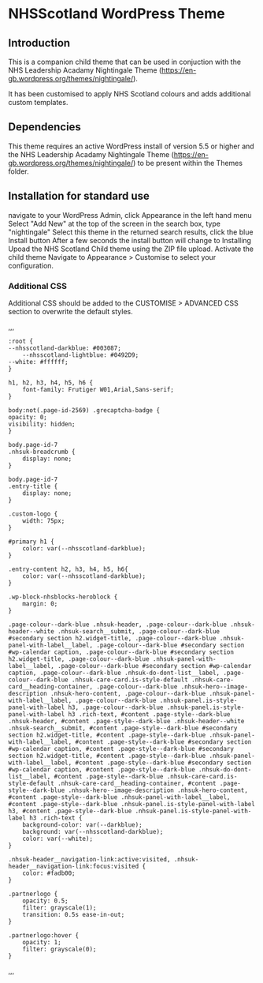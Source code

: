 # NHSScotland WordPress Theme

## Introduction
This is a companion child theme that can be used in conjuction with the NHS Leadership Acadamy Nightingale Theme (https://en-gb.wordpress.org/themes/nightingale/).

It has been customised to apply NHS Scotland colours and adds additional custom templates.

## Dependencies
This theme requires an active WordPress install of version 5.5 or higher and the NHS Leadership Acadamy Nightingale Theme (https://en-gb.wordpress.org/themes/nightingale/) to be present within the Themes folder.

## Installation for standard use
navigate to your WordPress Admin, click Appearance in the left hand menu
Select "Add New" at the top of the screen
in the search box, type "nightingale"
Select this theme in the returned search results, click the blue Install button
After a few seconds the install button will change to Installing
Upoad the NHS Scotland Child theme using the ZIP file upload.
Activate the child theme
Navigate to Appearance > Customise to select your configuration.

### Additional CSS

Additional CSS should be added to the CUSTOMISE > ADVANCED CSS section to overwrite the default styles.

,,,

    :root {
    --nhsscotland-darkblue: #003087;
        --nhsscotland-lightblue: #0492D9;
    --white: #ffffff;
    }

    h1, h2, h3, h4, h5, h6 {
        font-family: Frutiger W01,Arial,Sans-serif;
    }

    body:not(.page-id-2569) .grecaptcha-badge {
    opacity: 0;
    visibility: hidden;
    }

    body.page-id-7
    .nhsuk-breadcrumb {
        display: none;
    }

    body.page-id-7
    .entry-title {
        display: none;
    }

    .custom-logo {
        width: 75px;
    }

    #primary h1 {
        color: var(--nhsscotland-darkblue);
    }

    .entry-content h2, h3, h4, h5, h6{
        color: var(--nhsscotland-darkblue);
    }

    .wp-block-nhsblocks-heroblock {
        margin: 0;
    }

    .page-colour--dark-blue .nhsuk-header, .page-colour--dark-blue .nhsuk-header--white .nhsuk-search__submit, .page-colour--dark-blue #secondary section h2.widget-title, .page-colour--dark-blue .nhsuk-panel-with-label__label, .page-colour--dark-blue #secondary section #wp-calendar caption, .page-colour--dark-blue #secondary section h2.widget-title, .page-colour--dark-blue .nhsuk-panel-with-label__label, .page-colour--dark-blue #secondary section #wp-calendar caption, .page-colour--dark-blue .nhsuk-do-dont-list__label, .page-colour--dark-blue .nhsuk-care-card.is-style-default .nhsuk-care-card__heading-container, .page-colour--dark-blue .nhsuk-hero--image-description .nhsuk-hero-content, .page-colour--dark-blue .nhsuk-panel-with-label__label, .page-colour--dark-blue .nhsuk-panel.is-style-panel-with-label h3, .page-colour--dark-blue .nhsuk-panel.is-style-panel-with-label h3 .rich-text, #content .page-style--dark-blue .nhsuk-header, #content .page-style--dark-blue .nhsuk-header--white .nhsuk-search__submit, #content .page-style--dark-blue #secondary section h2.widget-title, #content .page-style--dark-blue .nhsuk-panel-with-label__label, #content .page-style--dark-blue #secondary section #wp-calendar caption, #content .page-style--dark-blue #secondary section h2.widget-title, #content .page-style--dark-blue .nhsuk-panel-with-label__label, #content .page-style--dark-blue #secondary section #wp-calendar caption, #content .page-style--dark-blue .nhsuk-do-dont-list__label, #content .page-style--dark-blue .nhsuk-care-card.is-style-default .nhsuk-care-card__heading-container, #content .page-style--dark-blue .nhsuk-hero--image-description .nhsuk-hero-content, #content .page-style--dark-blue .nhsuk-panel-with-label__label, #content .page-style--dark-blue .nhsuk-panel.is-style-panel-with-label h3, #content .page-style--dark-blue .nhsuk-panel.is-style-panel-with-label h3 .rich-text {
        background-color: var(--darkblue);
        background: var(--nhsscotland-darkblue);
        color: var(--white);
    }

    .nhsuk-header__navigation-link:active:visited, .nhsuk-header__navigation-link:focus:visited {
        color: #fadb00;
    }

    .partnerlogo {
        opacity: 0.5;
        filter: grayscale(1);
        transition: 0.5s ease-in-out;
    }

    .partnerlogo:hover {
        opacity: 1;
        filter: grayscale(0);
    }

,,,